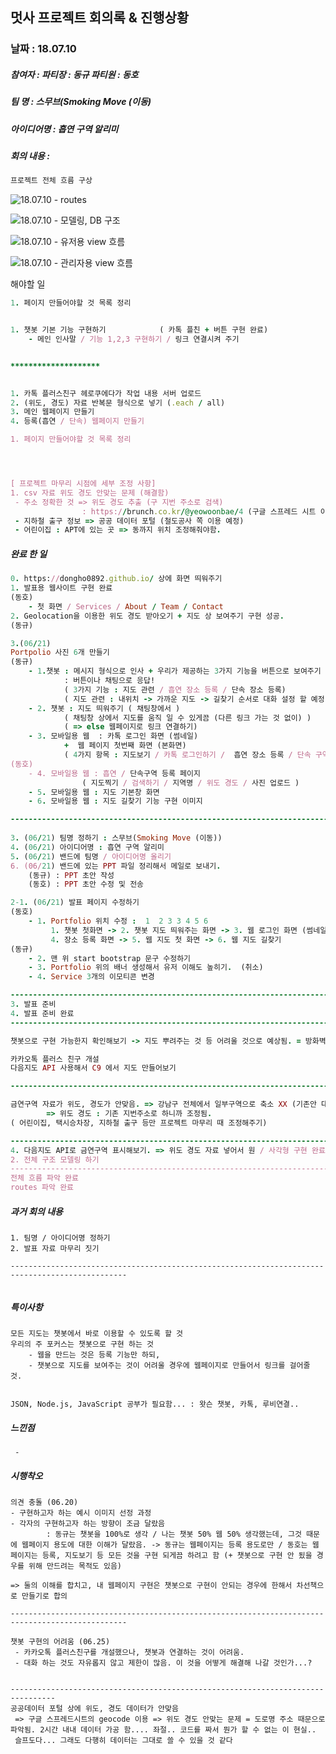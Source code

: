 ## 멋사 프로젝트 회의록 & 진행상황

### 날짜 : 18.07.10

##### 참여자 : 				파티장 : 동규   		파티원 : 동호

##### 팀           명  : 스무브(Smoking Move (이동)

##### 아이디어명 : 흡연 구역 알리미

##### 회의 내용 :

```ruby
프로젝트 전체 흐름 구상
```

![18.07.10 - routes](D:/%EB%A9%8B%EC%82%AC%ED%94%84%EB%A1%9C%EC%A0%9D%ED%8A%B8/%EC%A0%9C%EC%9E%91%20%EA%B3%BC%EC%A0%95/18.07.10%20-%20routes.jpg)

![18.07.10 - 모델링, DB 구조](D:/%EB%A9%8B%EC%82%AC%ED%94%84%EB%A1%9C%EC%A0%9D%ED%8A%B8/%EC%A0%9C%EC%9E%91%20%EA%B3%BC%EC%A0%95/18.07.10%20-%20%EB%AA%A8%EB%8D%B8%EB%A7%81,%20DB%20%EA%B5%AC%EC%A1%B0.jpg)

![18.07.10 - 유저용 view 흐름](D:/%EB%A9%8B%EC%82%AC%ED%94%84%EB%A1%9C%EC%A0%9D%ED%8A%B8/%EC%A0%9C%EC%9E%91%20%EA%B3%BC%EC%A0%95/18.07.10%20-%20%EC%9C%A0%EC%A0%80%EC%9A%A9%20view%20%ED%9D%90%EB%A6%84.jpg)

![18.07.10 - 관리자용 view 흐름](D:/%EB%A9%8B%EC%82%AC%ED%94%84%EB%A1%9C%EC%A0%9D%ED%8A%B8/%EC%A0%9C%EC%9E%91%20%EA%B3%BC%EC%A0%95/18.07.10%20-%20%EA%B4%80%EB%A6%AC%EC%9E%90%EC%9A%A9%20view%20%ED%9D%90%EB%A6%84.jpg)





해야할 일

```ruby
1. 페이지 만들어야할 것 목록 정리


1. 챗봇 기본 기능 구현하기			( 카톡 플친 + 버튼 구현 완료)
	- 메인 인사말 / 기능 1,2,3 구현하기 / 링크 연결시켜 주기 


********************

   
1. 카톡 플러스친구 헤로쿠에다가 작업 내용 서버 업로드
2. (위도, 경도) 자료 반복문 형식으로 넣기 (.each / all)
3. 메인 웹페이지 만들기
4. 등록(흡연 / 단속) 웹페이지 만들기

1. 페이지 만들어야할 것 목록 정리




[ 프로젝트 마무리 시점에 세부 조정 사항]
1. csv 자료 위도 경도 안맞는 문제 (해결함)
 - 주소 정확한 것 => 위도 경도 추출 (구 지번 주소로 검색)
				: https://brunch.co.kr/@yeowoonbae/4 (구글 스프레드 시트 이용)
 - 지하철 출구 정보 => 공공 데이터 포털 (철도공사 쪽 이용 예정)
 - 어린이집 : APT에 있는 곳 => 동까지 위치 조정해줘야함.
```





















##### 완료 한 일

```ruby
0. https://dongho0892.github.io/ 상에 화면 띄워주기
1. 발표용 웹사이트 구현 완료
(동호)
	- 첫 화면 / Services / About / Team / Contact
2. Geolocation을 이용한 위도 경도 받아오기 + 지도 상 보여주기 구현 성공.
(동규)

3.(06/21)
Portpolio 사진 6개 만들기
(동규)
	- 1.챗봇 : 메시지 형식으로 인사 + 우리가 제공하는 3가지 기능을 버튼으로 보여주기
			: 버튼이나 채팅으로 응답!
			( 3가지 기능 : 지도 관련 / 흡연 장소 등록 / 단속 장소 등록)
			( 지도 관련 : 내위치 -> 가까운 지도 -> 길찾기 순서로 대화 설정 할 예정)
	- 2. 챗봇 : 지도 띄워주기 ( 채팅창에서 )
			( 채팅창 상에서 지도를 움직 일 수 있게끔 (다른 링크 가는 것 없이) )
			( => else 웹페이지로 링크 연결하기)
	- 3. 모바일용 웹  : 카톡 로그인 화면 (썸네일) 
			+  웹 페이지 첫번째 화면 (본화면) 
			( 4가지 항목 : 지도보기 / 카톡 로그인하기 /  흡연 장소 등록 / 단속 구역 등록 )
(동호)
	- 4. 모바일용 웹 : 흡연 / 단속구역 등록 페이지 
				( 지도찍기 / 검색하기 / 지역명 / 위도 경도 / 사진 업로드 )
	- 5. 모바일용 웹 : 지도 기본창 화면
	- 6. 모바일용 웹 : 지도 길찾기 기능 구현 이미지

------------------------------------------------------------------------------------------------
    
3. (06/21) 팀명 정하기 : 스무브(Smoking Move (이동))
4. (06/21) 아이디어명 : 흡연 구역 알리미
5. (06/21) 밴드에 팀명 / 아이디어명 올리기 
6. (06/21) 밴드에 있는 PPT 파일 정리해서 메일로 보내기.
    (동규) : PPT 초안 작성
    (동호) : PPT 초안 수정 및 전송

2-1. (06/21) 발표 페이지 수정하기
(동호)
	- 1. Portfolio 위치 수정 :  1  2 3 3 4 5 6 
    	 1. 챗봇 첫화면 -> 2. 챗봇 지도 띄워주는 화면 -> 3. 웹 로그인 화면 (썸네일) + 웹 첫화면
		 4. 장소 등록 화면 -> 5. 웹 지도 첫 화면 -> 6. 웹 지도 길찾기
(동규)
	- 2. 맨 위 start bootstrap 문구 수정하기
	- 3. Portfolio 위의 배너 생성해서 유저 이해도 높히기.  (취소)
	- 4. Service 3개의 이모티콘 변경

------------------------------------------------------------------------------------------------
3. 발표 준비
4. 발표 준비 완료
------------------------------------------------------------------------------------------------

챗봇으로 구현 가능한지 확인해보기 -> 지도 뿌려주는 것 등 어려울 것으로 예상됨. = 방화벽 문제 확인(동규)

카카오톡 플러스 친구 개설
다음지도 API 사용해서 C9 에서 지도 만들어보기

------------------------------------------------------------------------------------------------

금연구역 자료가 위도, 경도가 안맞음. => 강남구 전체에서 일부구역으로 축소 XX (기존안 대로함)
		=> 위도 경도 : 기존 지번주소로 하니까 조정됨. 
( 어린이집, 택시승차장, 지하철 출구 등만 프로젝트 마무리 때 조정해주기)

------------------------------------------------------------------------------------------------
4. 다음지도 API로 금연구역 표시해보기. => 위도 경도 자료 넣어서 원 / 사각형 구현 완료.
2. 전체 구조 모델링 하기
------------------------------------------------------------------------------------------------
전체 흐름 파악 완료
routes 파악 완료
```



##### 과거 회의 내용

```
1. 팀명 / 아이디어명 정하기
2. 발표 자료 마무리 짓기

------------------------------------------------------------------------------------------------


```



##### 특이사항

```기타
모든 지도는 챗봇에서 바로 이용할 수 있도록 할 것
우리의 주 포커스는 챗봇으로 구현 하는 것
	- 웹을 만드는 것은 등록 기능만 하되,
	- 챗봇으로 지도를 보여주는 것이 어려울 경우에 웹페이지로 만들어서 링크를 걸어줄 것.
	
	
JSON, Node.js, JavaScript 공부가 필요함... : 왓슨 챗봇, 카톡, 루비연결.. 	
```



##### 느낀점

```동호
 - 
```



##### 시행착오

```
의견 충돌 (06.20)
- 구현하고자 하는 예시 이미지 선정 과정 
- 각자의 구현하고자 하는 방향이 조금 달랐음 
		: 동규는 챗봇을 100%로 생각 / 나는 챗봇 50% 웹 50% 생각했는데, 그것 때문에 웹페이지 용도에 대한 이해가 달랐음. -> 동규는 웹페이지는 등록 용도로만 / 동호는 웹페이지는 등록, 지도보기 등 모든 것을 구현 되게끔 하려고 함 (+ 챗봇으로 구현 안 됬을 경우를 위해 만드려는 목적도 있음)

=> 둘의 이해를 합치고, 내 웹페이지 구현은 챗봇으로 구현이 안되는 경우에 한해서 차선책으로 만들기로 합의

------------------------------------------------------------------------------------------------

챗봇 구현의 어려움 (06.25)
 - 카카오톡 플러스친구를 개설했으나, 챗봇과 연결하는 것이 어려움. 
 - 대화 하는 것도 자유롭지 않고 제한이 많음. 이 것을 어떻게 해결해 나갈 것인가...?


--------------------------------------------------------------------------------
공공데이터 포털 상에 위도, 경도 데이터가 안맞음
 => 구글 스프레드시트의 geocode 이용 => 위도 경도 안맞는 문제 = 도로명 주소 때문으로 파악됨. 2시간 내내 데이터 가공 함.... 좌절.. 코드를 짜서 뭔가 할 수 없는 이 현실..
 슬프도다... 그래도 다행히 데이터는 그대로 쓸 수 있을 것 같다
 
```

